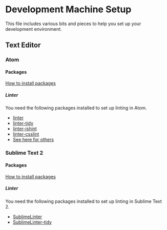 # Development Machine Setup
This file includes various bits and pieces to help you set up your development environment.

## Text Editor


### Atom
#### Packages
[How to install packages](https://atom.io/docs/v1.2.4/using-atom-atom-packages)

##### Linter
You need the following packages installed to set up linting in Atom.
- [linter](https://atom.io/packages/linter)
- [linter-tidy](https://atom.io/packages/linter-tidy)
- [linter-jshint](https://atom.io/packages/linter-jshint)
- [linter-csslint](https://atom.io/packages/linter-csslint)
- [See here for others](https://github.com/AtomLinter)

### Sublime Text 2
#### Packages
[How to install packages](http://www.granneman.com/webdev/editors/sublime-text/packages/how-to-install-and-use-package-control/)

##### Linter
You need the following packages installed to set up linting in Sublime Text 2.
- [SublimeLinter](https://packagecontrol.io/packages/SublimeLinter)
- [SublimeLinter-tidy](https://packagecontrol.io/packages/SublimeLinter-html-tidy)

